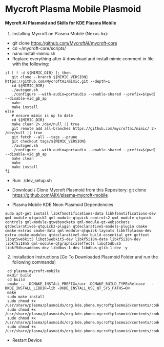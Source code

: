 # Mycroft Plasma Mobile Plasmoid
#### Mycroft Ai Plasmoid and Skills for KDE Plasma Mobile

1. Installing Mycroft on Plasma Mobile (Nexus 5x):
  + git clone https://github.com/MycroftAI/mycroft-core
  + cd ~/mycroft-core/scripts/
  + nano install-mimic.sh
  + Replace everything after # download and install mimic comment in file with the following:
 ```
if [ ! -d ${MIMIC_DIR} ]; then
    git clone --branch ${MIMIC_VERSION} https://github.com/MycroftAI/mimic.git --depth=1
    cd ${MIMIC_DIR}
    ./autogen.sh
    ./configure --with-audio=portaudio --enable-shared --prefix=$(pwd) --disable-vid_gb_ap
    make
    make install
else
    # ensure mimic is up to date
    cd ${MIMIC_DIR}
    make clean 2> /dev/null || true
    git remote add all-branches https://github.com/mycroftai/mimic/ 2> /dev/null || true
    git fetch --all --tags --prune
    git checkout tags/${MIMIC_VERSION}
    ./autogen.sh
    ./configure --with-audio=portaudio --enable-shared --prefix=$(pwd) --disable-vid_gb_ap
    make clean
    make
    make install
fi
```  
  + Run: ./dev_setup.sh  
  + Download / Clone Mycroft Plasmoid from this Repository: git clone https://github.com/AIIX/plasma-mycroft-mobile 
  
  + Plasma Mobile KDE Neon Plasmoid Dependencies 
   ```
sudo apt-get install libkf5notifications-data libkf5notifications-dev qml-module-qtquick2 qml-module-qtquick-controls2 qml-module-qtquick-controls qml-module-qtwebsockets qml-module-qt-websockets qtdeclarative5-qtquick2-plugin qtdeclarative5-models-plugin cmake cmake-extras cmake-data qml-module-qtquick-layouts libkf5plasma-dev extra-cmake-modules qtdeclarative5-dev build-essential g++ gettext libqt5webkit5 libqt5webkit5-dev libkf5i18n-data libkf5i18n-dev libkf5i18n5 qml-module-qtgraphicaleffects libqt5dbus5 libkf5dbusaddons-dev libdbus-1-dev libdbus-glib-1-dev -y
 ```
 
2. Installation Instructions [Go To Downloaded Plasmoid Folder and run the following commands]
 ```
  cd plasma-mycroft-mobile
  mkdir build
  cd build
  cmake .. -DCMAKE_INSTALL_PREFIX=/usr -DCMAKE_BUILD_TYPE=Release   -DKDE_INSTALL_LIBDIR=lib -DKDE_INSTALL_USE_QT_SYS_PATHS=ON
  make
  sudo make install
  sudo chmod +x /usr/share/plasma/plasmoids/org.kde.phone.mycroftplasmoid/contents/code/startservice.sh
  sudo chmod +x /usr/share/plasma/plasmoids/org.kde.phone.mycroftplasmoid/contents/code/stopservice.sh
  sudo chmod +x /usr/share/plasma/plasmoids/org.kde.phone.mycroftplasmoid/contents/code/pkgstartservice.sh
  sudo chmod +x /usr/share/plasma/plasmoids/org.kde.phone.mycroftplasmoid/contents/code/pkgstopservice.sh
   ```
  + Restart Device
